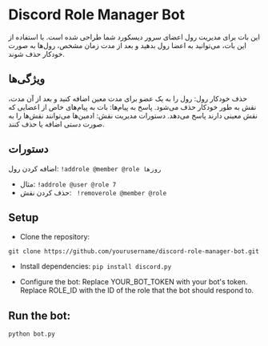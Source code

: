# Discord Role Manager Bot
این بات برای مدیریت رول اعضای سرور دیسکورد شما طراحی شده است. با استفاده از این بات، می‌توانید به اعضا رول بدهید و بعد از مدت زمان مشخص، رول‌ها به صورت خودکار حذف شوند.

## ویژگی‌ها
حذف خودکار رول: رول را به یک عضو برای مدت معین اضافه کنید و بعد از آن مدت، نقش به طور خودکار حذف می‌شود.
پاسخ به پیام‌ها: بات به پیام‌های خاص از اعضایی که نقش معینی دارند پاسخ می‌دهد.
دستورات مدیریت نقش: ادمین‌ها می‌توانند نقش‌ها را به صورت دستی اضافه یا حذف کنند.
## دستورات
اضافه کردن رول:
``` !addrole @member @role روزها ```
  - مثال:
``` !addrole @user @role 7 ```
- حذف کردن نقش:
``` !removerole @member @role```

## Setup
- Clone the repository:

```git clone https://github.com/yourusername/discord-role-manager-bot.git ```

- Install dependencies:
`pip install discord.py`

- Configure the bot:
Replace YOUR_BOT_TOKEN with your bot's token.
Replace ROLE_ID with the ID of the role that the bot should respond to.

## Run the bot:
``` python bot.py ```
